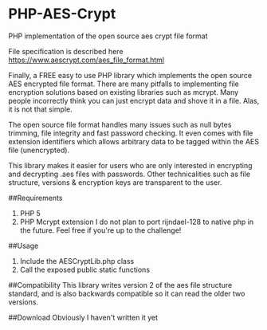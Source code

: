 PHP-AES-Crypt
=============

PHP implementation of the open source aes crypt file format

File specification is described here
https://www.aescrypt.com/aes_file_format.html

Finally, a FREE easy to use PHP library which implements the open source AES encrypted file format.  There are many pitfalls to implementing file encryption solutions based on existing libraries such as mcrypt.  Many people incorrectly think you can just encrypt data and shove it in a file.  Alas, it is not that simple.

The open source file format handles many issues such as null bytes trimming, file integrity and fast password checking.  It even comes with file extension identifiers which allows arbitrary data to be tagged within the AES file (unencrypted).

This library makes it easier for users who are only interested in encrypting and decrypting .aes files with passwords.  Other technicalities such as file structure, versions & encryption keys are transparent to the user.

##Requirements
1. PHP 5
2. PHP Mcrypt extension 
I do not plan to port rijndael-128 to native php in the future.  Feel free if you're up to the challenge!

##Usage
1. Include the AESCryptLib.php class
2. Call the exposed public static functions

##Compatibility
This library writes version 2 of the aes file structure standard, and is also backwards compatible so it can read the older two versions.

##Download
Obviously I haven't written it yet
